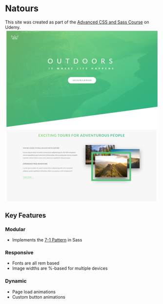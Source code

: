 # Natours

This site was created as part of the [Advanced CSS and Sass Course](https://www.udemy.com/course/advanced-css-and-sass) on Udemy.
![Header Screenshot](img/natours-header-screenshot.png)
![About Screenshot](img/natours-about-screenshot.png)

## Key Features

### Modular

-   Implements the [7-1 Pattern](https://sass-guidelin.es/#the-7-1-pattern) in Sass

### Responsive

-   Fonts are all rem based
-   Image widths are %-based for multiple devices

### Dynamic

-   Page load animations
-   Custom button animations
